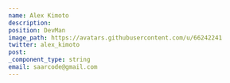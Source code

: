 ```yaml
---
name: Alex Kimoto
description:
position: DevMan
image_path: https://avatars.githubusercontent.com/u/66242241
twitter: alex_kimoto
post:
_component_type: string
email: saarcode@gmail.com
---
```

